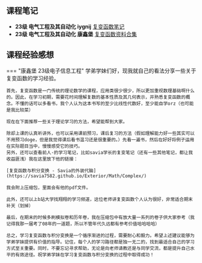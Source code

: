 ## 课程笔记

* **23级 电气工程及其自动化 iygnij** [复变函数笔记](./复变函数笔记sjy.pdf)
* **23级 电气工程及其自动化 康鑫堡** [复变函数资料合集](./复变函数与积分变换.zip)

## 课程经验感想

=== "康鑫堡 23级电子信息工程"
    学弟学妹们好，现我就自己的看法分享一些关于复变函数的学习经验。

    首先，复变函数是一门传统的理论数学的课程，应用类很少很少，所以更加重视数理基础啊什么的。因此，在学习初期，需要花时间理解复数的基本性质及其几何表示，并熟悉复变函数的概念。不懂的话可以多看书，我个人认为这本书写的至少比线性代数好，至少能自学orz（也可能是我比较菜）

    现在在下面推荐一些关于理论学习的方法，希望能帮到大家。

    除却上课的认真听讲外，也可以采用课前预习，课后复习的方法（假如理解能力好一些其实可以不用预习doge，但是我觉得课后看书温习还是很重要的。）先看一遍书，然后在好好将例子运用在实际题目当中，慢慢感受它的技巧。
    另外，还可以查看前人·的学习笔记，比如savia学长的复变笔记（还有一些其他笔记，都让我收益匪浅）我在这里放下他的链接：
    
    [复变函数与积分变换 - Savia的外装代脑](https://savia7582.github.io/Exterior/Math/Complex/)

    我会附上压缩包，里面会有他的pdf文件。

    此外，还可以上b站大学找翔翔的学习频道，这位老师讲复变函数个人认为很好，非常适合期末补天（划掉）

    最后，在期末的时候多刷模拟卷和历年卷，我在压缩包中有放大量一系列的卷子供大家参考（我记得我那一届考了08年的一道题，所以不管年代久远都有参考价值哈哈哈哈）

    总之，学习复变函数与积分变换是一个循序渐进的过程，需要耐心和毅力。希望上述建议能够为学弟学妹提供有价值的指导。记住，每个人的学习路径都是独一无二的，找到最适合自己的学习方式至关重要。同时，不要忘记寻求帮助，无论是向老师请教还是与同学交流，都是提升自己水平的有效途径。祝学弟学妹在学习复变函数与积分变换的过程中取得成功！ 
